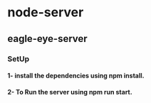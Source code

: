 
# node-server
## eagle-eye-server


 ### **SetUp**

 #### 1- install the dependencies using  npm install.
 #### 2- To Run the server using npm run start.

